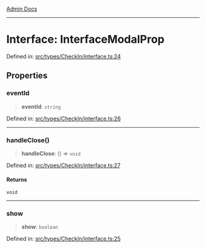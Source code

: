 [Admin Docs](/)

***

# Interface: InterfaceModalProp

Defined in: [src/types/CheckIn/interface.ts:24](https://github.com/PalisadoesFoundation/talawa-admin/blob/main/src/types/CheckIn/interface.ts#L24)

## Properties

### eventId

> **eventId**: `string`

Defined in: [src/types/CheckIn/interface.ts:26](https://github.com/PalisadoesFoundation/talawa-admin/blob/main/src/types/CheckIn/interface.ts#L26)

***

### handleClose()

> **handleClose**: () => `void`

Defined in: [src/types/CheckIn/interface.ts:27](https://github.com/PalisadoesFoundation/talawa-admin/blob/main/src/types/CheckIn/interface.ts#L27)

#### Returns

`void`

***

### show

> **show**: `boolean`

Defined in: [src/types/CheckIn/interface.ts:25](https://github.com/PalisadoesFoundation/talawa-admin/blob/main/src/types/CheckIn/interface.ts#L25)

